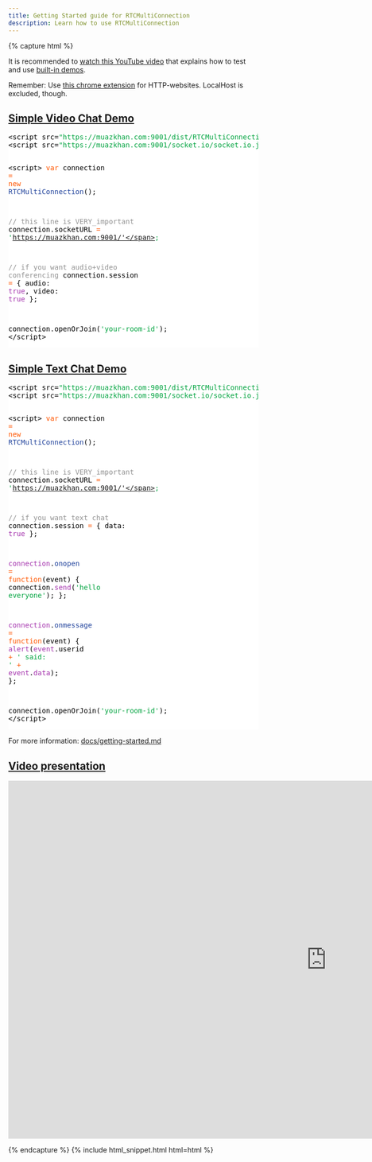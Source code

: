 ```yaml
---
title: Getting Started guide for RTCMultiConnection
description: Learn how to use RTCMultiConnection
---
```


{% capture html %}

  <section>
    <p>It is recommended to <a href="https://www.youtube.com/watch?v=jqtC7mSTCgk" class="highlighted">watch this YouTube video</a> that explains how to test and use <a href="https://muazkhan.com:9001/demos/">built-in demos</a>.</p>
    <p>Remember: Use <a href="https://github.com/muaz-khan/Chrome-Extensions/tree/master/getUserMedia-on-http">this chrome extension</a> for HTTP-websites. LocalHost is excluded, though.</p>
  </section>

  <section id="simple-video-demo">
    <h2><a href="#simple-video-demo">Simple Video Chat Demo</a></h2>
    <pre style="background:#fff;color:#000">&lt;script src=<span style="color:#00a33f">"https://muazkhan.com:9001/dist/RTCMultiConnection.min.js"</span>>&lt;/script>
&lt;script src=<span style="color:#00a33f">"https://muazkhan.com:9001/socket.io/socket.io.js"</span>>&lt;/script>

&lt;script>
<span style="color:#ff5600">var</span> connection <span style="color:#ff5600">=</span> <span style="color:#ff5600">new</span> <span style="color:#21439c">RTCMultiConnection</span>();

<span style="color:#919191">// this line is VERY_important</span>
connection.socketURL <span style="color:#ff5600">=</span> <span style="color:#00a33f">'https://muazkhan.com:9001/'</span>;

<span style="color:#919191">// if you want audio+video conferencing</span>
connection.session <span style="color:#ff5600">=</span> {
    audio: <span style="color:#a535ae">true</span>,
    video: <span style="color:#a535ae">true</span>
};

connection.openOrJoin(<span style="color:#00a33f">'your-room-id'</span>);
&lt;/script>
</pre>
  </section>

  <section id="simple-text-demo">
    <h2><a href="#simple-text-demo">Simple Text Chat Demo</a></h2>
    <pre style="background:#fff;color:#000">&lt;script src=<span style="color:#00a33f">"https://muazkhan.com:9001/dist/RTCMultiConnection.min.js"</span>>&lt;/script>
&lt;script src=<span style="color:#00a33f">"https://muazkhan.com:9001/socket.io/socket.io.js"</span>>&lt;/script>

&lt;script>
<span style="color:#ff5600">var</span> connection <span style="color:#ff5600">=</span> <span style="color:#ff5600">new</span> <span style="color:#21439c">RTCMultiConnection</span>();

<span style="color:#919191">// this line is VERY_important</span>
connection.socketURL <span style="color:#ff5600">=</span> <span style="color:#00a33f">'https://muazkhan.com:9001/'</span>;

<span style="color:#919191">// if you want text chat</span>
connection.session <span style="color:#ff5600">=</span> {
    data: <span style="color:#a535ae">true</span>
};

<span style="color:#a535ae">connection</span>.<span style="color:#21439c">onopen</span> <span style="color:#ff5600">=</span> <span style="color:#ff5600">function</span>(event) {
    connection.<span style="color:#a535ae">send</span>(<span style="color:#00a33f">'hello everyone'</span>);
};

<span style="color:#a535ae">connection</span>.<span style="color:#21439c">onmessage</span> <span style="color:#ff5600">=</span> <span style="color:#ff5600">function</span>(event) {
    <span style="color:#a535ae">alert</span>(<span style="color:#a535ae">event</span>.userid <span style="color:#ff5600">+</span> <span style="color:#00a33f">' said: '</span> <span style="color:#ff5600">+</span> <span style="color:#a535ae">event</span>.<span style="color:#a535ae">data</span>);
};

connection.openOrJoin(<span style="color:#00a33f">'your-room-id'</span>);
&lt;/script>
</pre>
  </section>

  <section>For more information: <a href="https://github.com/muaz-khan/RTCMultiConnection/blob/master/docs/getting-started.md">docs/getting-started.md</a></section>

  <section id="video-presentation">
    <h2><a href="#video-presentation">Video presentation</a></h2>
    <div style="text-align: center;">
      <iframe src="https://www.youtube.com/embed/jqtC7mSTCgk?autoplay=0&vq=hd720&hd=1" style="width: 1280px;" height="720" frameborder="0" webkitallowfullscreen mozallowfullscreen allowfullscreen></iframe>
    </div>
  </section>

{% endcapture %}
{% include html_snippet.html html=html %}
